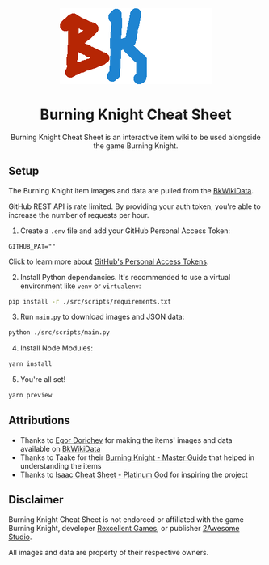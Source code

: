 <div align="center" style="margin-bottom:2.5rem;">
    <img src="./LOGO.png" style="margin:auto;" alt="BKCS Logo">
</div>

<h1 align="center">
    Burning Knight Cheat Sheet
</h1>

<p align="center">
   Burning Knight Cheat Sheet is an interactive item wiki to be used alongside the game Burning Knight.
</p>

## Setup

The Burning Knight item images and data are pulled from the [BkWikiData](https://github.com/RexcellentGames/BkWikiData).

GitHub REST API is rate limited. By providing your auth token, you're able to increase the number of requests per hour.

1. Create a `.env` file and add your GitHub Personal Access Token:

```
GITHUB_PAT=""
```

Click to learn more about [GitHub's Personal Access Tokens](https://docs.github.com/en/authentication/keeping-your-account-and-data-secure/managing-your-personal-access-tokens).

2. Install Python dependancies. It's recommended to use a virtual environment like `venv` or `virtualenv`:

```bash
pip install -r ./src/scripts/requirements.txt
```

3. Run `main.py` to download images and JSON data:

```bash
python ./src/scripts/main.py
```

4. Install Node Modules:

```bash
yarn install
```

5. You're all set!

```bash
yarn preview
```

## Attributions

- Thanks to [Egor Dorichev](https://github.com/egordorichev) for making the items' images and data available on [BkWikiData](https://github.com/RexcellentGames/BkWikiData)
- Thanks to Taake for their [Burning Knight - Master Guide](https://steamcommunity.com/sharedfiles/filedetails/?id=2138181453) that helped in understanding the items
- Thanks to [Isaac Cheat Sheet - Platinum God](https://platinumgod.co.uk/) for inspiring the project

## Disclaimer

Burning Knight Cheat Sheet is not endorced or affiliated with the game Burning Knight, developer [Rexcellent Games](https://rexcellentgames.com/), or publisher [2Awesome Studio](https://www.2awesomestudio.com/).

All images and data are property of their respective owners.
